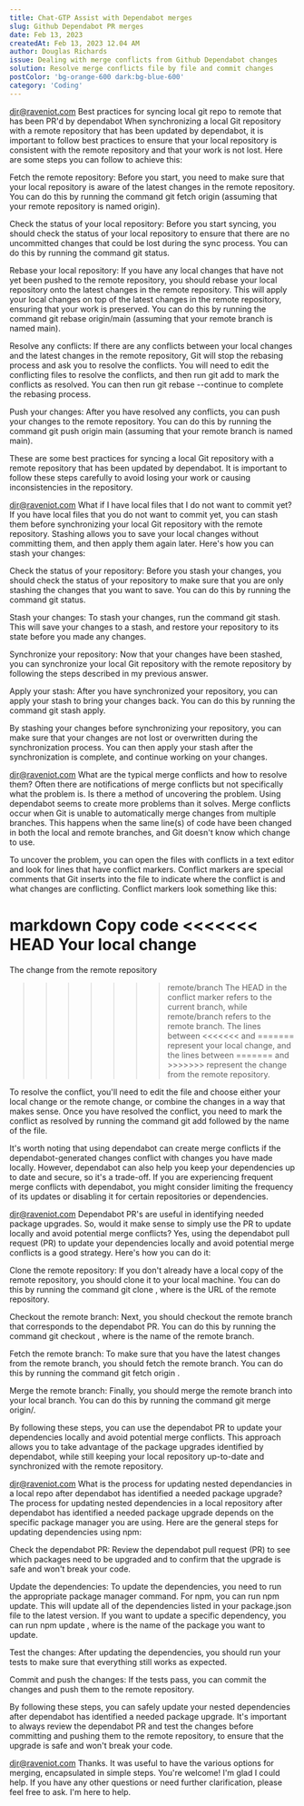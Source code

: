 ```yaml
---
title: Chat-GTP Assist with Dependabot merges
slug: Github Dependabot PR merges
date: Feb 13, 2023
createdAt: Feb 13, 2023 12.04 AM
author: Douglas Richards
issue: Dealing with merge conflicts from Github Dependabot changes
solution: Resolve merge conflicts file by file and commit changes
postColor: 'bg-orange-600 dark:bg-blue-600'
category: 'Coding'
---
```


djr@raveniot.com
Best practices for syncing local git repo to remote that has been PR'd by dependabot
When synchronizing a local Git repository with a remote repository that has been updated by dependabot, it is important to follow best practices to ensure that your local repository is consistent with the remote repository and that your work is not lost. Here are some steps you can follow to achieve this:

Fetch the remote repository: Before you start, you need to make sure that your local repository is aware of the latest changes in the remote repository. You can do this by running the command git fetch origin (assuming that your remote repository is named origin).

Check the status of your local repository: Before you start syncing, you should check the status of your local repository to ensure that there are no uncommitted changes that could be lost during the sync process. You can do this by running the command git status.

Rebase your local repository: If you have any local changes that have not yet been pushed to the remote repository, you should rebase your local repository onto the latest changes in the remote repository. This will apply your local changes on top of the latest changes in the remote repository, ensuring that your work is preserved. You can do this by running the command git rebase origin/main (assuming that your remote branch is named main).

Resolve any conflicts: If there are any conflicts between your local changes and the latest changes in the remote repository, Git will stop the rebasing process and ask you to resolve the conflicts. You will need to edit the conflicting files to resolve the conflicts, and then run git add to mark the conflicts as resolved. You can then run git rebase --continue to complete the rebasing process.

Push your changes: After you have resolved any conflicts, you can push your changes to the remote repository. You can do this by running the command git push origin main (assuming that your remote branch is named main).

These are some best practices for syncing a local Git repository with a remote repository that has been updated by dependabot. It is important to follow these steps carefully to avoid losing your work or causing inconsistencies in the repository.

djr@raveniot.com
What if I have local files that I do not want to commit yet?
If you have local files that you do not want to commit yet, you can stash them before synchronizing your local Git repository with the remote repository. Stashing allows you to save your local changes without committing them, and then apply them again later. Here's how you can stash your changes:

Check the status of your repository: Before you stash your changes, you should check the status of your repository to make sure that you are only stashing the changes that you want to save. You can do this by running the command git status.

Stash your changes: To stash your changes, run the command git stash. This will save your changes to a stash, and restore your repository to its state before you made any changes.

Synchronize your repository: Now that your changes have been stashed, you can synchronize your local Git repository with the remote repository by following the steps described in my previous answer.

Apply your stash: After you have synchronized your repository, you can apply your stash to bring your changes back. You can do this by running the command git stash apply.

By stashing your changes before synchronizing your repository, you can make sure that your changes are not lost or overwritten during the synchronization process. You can then apply your stash after the synchronization is complete, and continue working on your changes.

djr@raveniot.com
What are the typical merge conflicts and how to resolve them? Often there are notifications of merge conflicts but not specifically what the problem is. Is there a method of uncovering the problem. Using dependabot seems to create more problems than it solves.
Merge conflicts occur when Git is unable to automatically merge changes from multiple branches. This happens when the same line(s) of code have been changed in both the local and remote branches, and Git doesn't know which change to use.

To uncover the problem, you can open the files with conflicts in a text editor and look for lines that have conflict markers. Conflict markers are special comments that Git inserts into the file to indicate where the conflict is and what changes are conflicting. Conflict markers look something like this:

markdown
Copy code
<<<<<<< HEAD
Your local change
=======

The change from the remote repository

> > > > > > > remote/branch
> > > > > > > The HEAD in the conflict marker refers to the current branch, while remote/branch refers to the remote branch. The lines between <<<<<<< and ======= represent your local change, and the lines between ======= and >>>>>>> represent the change from the remote repository.

To resolve the conflict, you'll need to edit the file and choose either your local change or the remote change, or combine the changes in a way that makes sense. Once you have resolved the conflict, you need to mark the conflict as resolved by running the command git add followed by the name of the file.

It's worth noting that using dependabot can create merge conflicts if the dependabot-generated changes conflict with changes you have made locally. However, dependabot can also help you keep your dependencies up to date and secure, so it's a trade-off. If you are experiencing frequent merge conflicts with dependabot, you might consider limiting the frequency of its updates or disabling it for certain repositories or dependencies.

djr@raveniot.com
Dependabot PR's are useful in identifying needed package upgrades. So, would it make sense to simply use the PR to update locally and avoid potential merge conflicts?
Yes, using the dependabot pull request (PR) to update your dependencies locally and avoid potential merge conflicts is a good strategy. Here's how you can do it:

Clone the remote repository: If you don't already have a local copy of the remote repository, you should clone it to your local machine. You can do this by running the command git clone <repository-url>, where <repository-url> is the URL of the remote repository.

Checkout the remote branch: Next, you should checkout the remote branch that corresponds to the dependabot PR. You can do this by running the command git checkout <branch-name>, where <branch-name> is the name of the remote branch.

Fetch the remote branch: To make sure that you have the latest changes from the remote branch, you should fetch the remote branch. You can do this by running the command git fetch origin <branch-name>.

Merge the remote branch: Finally, you should merge the remote branch into your local branch. You can do this by running the command git merge origin/<branch-name>.

By following these steps, you can use the dependabot PR to update your dependencies locally and avoid potential merge conflicts. This approach allows you to take advantage of the package upgrades identified by dependabot, while still keeping your local repository up-to-date and synchronized with the remote repository.

djr@raveniot.com
What is the process for updating nested dependancies in a local repo after dependabot has identified a needed package upgrade?
The process for updating nested dependencies in a local repository after dependabot has identified a needed package upgrade depends on the specific package manager you are using. Here are the general steps for updating dependencies using npm:

Check the dependabot PR: Review the dependabot pull request (PR) to see which packages need to be upgraded and to confirm that the upgrade is safe and won't break your code.

Update the dependencies: To update the dependencies, you need to run the appropriate package manager command. For npm, you can run npm update. This will update all of the dependencies listed in your package.json file to the latest version. If you want to update a specific dependency, you can run npm update <package-name>, where <package-name> is the name of the package you want to update.

Test the changes: After updating the dependencies, you should run your tests to make sure that everything still works as expected.

Commit and push the changes: If the tests pass, you can commit the changes and push them to the remote repository.

By following these steps, you can safely update your nested dependencies after dependabot has identified a needed package upgrade. It's important to always review the dependabot PR and test the changes before committing and pushing them to the remote repository, to ensure that the upgrade is safe and won't break your code.

djr@raveniot.com
Thanks. It was useful to have the various options for merging, encapsulated in simple steps.
You're welcome! I'm glad I could help. If you have any other questions or need further clarification, please feel free to ask. I'm here to help.
